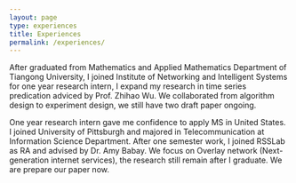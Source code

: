 ```yaml
---
layout: page
type: experiences
title: Experiences
permalink: /experiences/
---
```


After graduated from Mathematics and Applied Mathematics Department of Tiangong University, I joined Institute of Networking and Intelligent Systems for one year research intern, I expand my research in time series predication adviced by Prof. Zhihao Wu. We collaborated from algorithm design to experiment design, we still have two draft paper ongoing. 

One year research intern gave me confidence to apply MS in United States. I joined University of Pittsburgh and majored in Telecommunication at Information Science Department. After one semester work, I joined RSSLab as RA and advised by Dr. Amy Babay. We focus on Overlay network (Next-generation internet services), the research still remain after I graduate. We are prepare our paper now.


